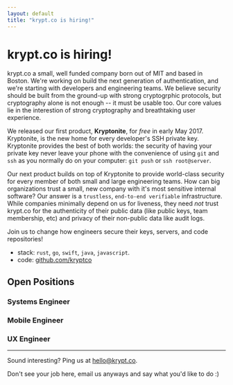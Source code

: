 ```yaml
---
layout: default
title: "krypt.co is hiring!"
---
```

# krypt.co is hiring!
krypt.co a small, well funded company born out of MIT and based in Boston. We're working on build the next generation of authentication, and we're starting with developers and engineering teams.
We believe security should be built from the ground-up with strong cryptogrphic protocols, but cryptography alone is not enough -- it must be usable too. 
Our core values lie in the interestion of strong cryptography and breathtaking user experience. 

We released our first product, **Kryptonite**, for *free* in early May 2017. Kryptonite, is the new home for every developer's SSH private key. Kryptonite provides the best of both worlds: the security of having your private key never leave your phone with the convenience of using `git` and `ssh` as you normally do on your computer: `git push` or `ssh root@server`.

Our next product builds on top of Kryptonite to provide world-class security for every member of both small and large engineering teams.
How can big organizations trust a small, new company with it's most sensitive internal software? Our answer is a `trustless`, `end-to-end verifiable` infrastructure. While companies minimally depend on us for liveness, they need *not* trust krypt.co for the authenticity of their public data (like public keys, team membership, etc) and privacy of their non-public data like audit logs.

Join us to change how engineers secure their keys, servers, and code repositories!

- stack: `rust`, `go`, `swift`, `java`, `javascript`.
- code: [github.com/kryptco](https://github.com/kryptco)

## Open Positions
### Systems Engineer

### Mobile Engineer

### UX Engineer

------
Sound interesting? Ping us at <a href="mailto:hello@krypt.co">hello@krypt.co</a>.

Don't see your job here, email us anyways and say what you'd like to do :)